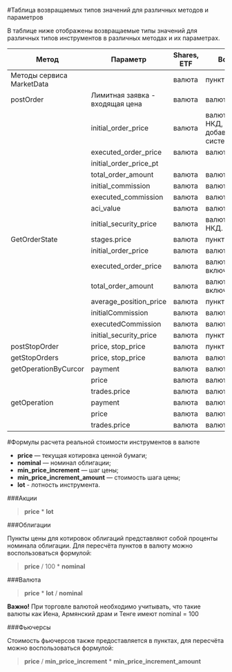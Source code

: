 #Таблица возвращаемых типов значений для различных методов и параметров

В таблице ниже отображены возвращаемые типы значений для различных типов инструментов в различных методах и их параметрах.

| Метод                     | Параметр                        | Shares, ETF | Bonds                                | Futures|
|---------------------------|---------------------------------|-------------|--------------------------------------| ---|
| Методы сервиса MarketData |                                 | валюта      | пункты                               | пункты|
| postOrder                 | Лимитная заявка - входящая цена | валюта      | валюта                               | пункты|
|                           | initial_order_price             | валюта      | валюта + НКД, добавляемый системой   | валюта|
|                           | executed_order_price            | валюта      | валюта                               | валюта|
|                           | initial_order_price_pt          |             |                                      | пункты|
|                           | total_order_amount              | валюта      | валюта                               | валюта|
|                           | initial_commission              | валюта      | валюта                               | валюта|
|                           | executed_commission             | валюта      | валюта                               | валюта|
|                           | aci_value                       | валюта      | валюта                               | валюта|
|                           | initial_security_price          | валюта      | валюта, без НКД.                     | валюта|
| GetOrderState             | stages.price                    | валюта      | пункты                               | валюта|
|                           | initial_order_price             | валюта      | валюта                               | валюта|
|                           | executed_order_price            | валюта      | валюта, включая НКД                  | валюта|
|                           | total_order_amount              | валюта      | валюта, включая НКД                  | валюта|
|                           | average_position_price          | валюта      | пункты                               | валюта|
|                           | initialCommission               | валюта      | валюта                               | валюта|
|                           | executedCommission              | валюта      | валюта                               | валюта|
|                           | initial_security_price          | валюта      | пункты                               | валюта|
| postStopOrder             | price, stop_price               | валюта      | пункты                               | пункты|
| getStopOrders             | price, stop_price               | валюта      | валюта                               | пункты|
| getOperationByCurcor      | payment                         | валюта      | валюта                               | валюта|
|                           | price                           | валюта      | валюта                               | пункты|
|                           | trades.price                    | валюта      | валюта                               | пункты|
| getOperation              | payment                         | валюта      | валюта                               | валюта|
|                           | price                           | валюта      | валюта                               | пункты|
|                           | trades.price                    | валюта      | валюта                               | валюта|



#Формулы расчета реальной стоимости инструментов в валюте

* **price** — текущая котировка ценной бумаги;
* **nominal** — номинал облигации;
* **min_price_increment** — шаг цены;
* **min_price_increment_amount** — стоимость шага цены;
* **lot** - лотность инструмента.

###Акции

> **price** * **lot**

###Облигации

Пункты цены для котировок облигаций представляют собой проценты номинала облигации. Для пересчёта пунктов
в валюту можно воспользоваться формулой:

> **price** / 100 * **nominal**


###Валюта

> **price** * **lot** / **nominal**

**Важно!** При торговле валютой необходимо учитывать, что такие валюты как Иена, Армянский драм и Тенге имеют nominal = 100

###Фьючерсы

Стоимость фьючерсов также предоставляется в пунктах, для пересчёта можно воспользоваться формулой:

> **price** / **min_price_increment** * **min_price_increment_amount**